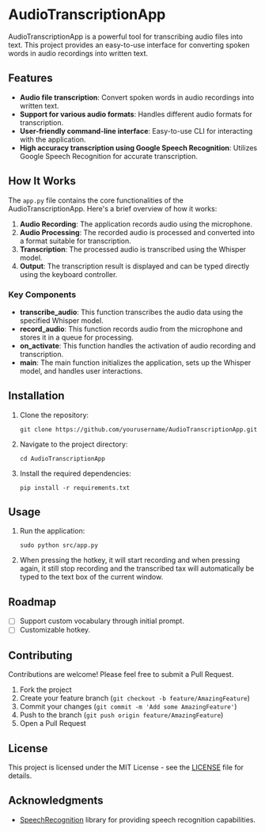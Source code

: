 # AudioTranscriptionApp

AudioTranscriptionApp is a powerful tool for transcribing audio files into text. This project provides an easy-to-use interface for converting spoken words in audio recordings into written text.

## Features

- **Audio file transcription**: Convert spoken words in audio recordings into written text.
- **Support for various audio formats**: Handles different audio formats for transcription.
- **User-friendly command-line interface**: Easy-to-use CLI for interacting with the application.
- **High accuracy transcription using Google Speech Recognition**: Utilizes Google Speech Recognition for accurate transcription.

## How It Works

The `app.py` file contains the core functionalities of the AudioTranscriptionApp. Here's a brief overview of how it works:

1. **Audio Recording**: The application records audio using the microphone.
2. **Audio Processing**: The recorded audio is processed and converted into a format suitable for transcription.
3. **Transcription**: The processed audio is transcribed using the Whisper model.
4. **Output**: The transcription result is displayed and can be typed directly using the keyboard controller.

### Key Components

- **transcribe_audio**: This function transcribes the audio data using the specified Whisper model.
- **record_audio**: This function records audio from the microphone and stores it in a queue for processing.
- **on_activate**: This function handles the activation of audio recording and transcription.
- **main**: The main function initializes the application, sets up the Whisper model, and handles user interactions.

## Installation

1. Clone the repository:
   ```
   git clone https://github.com/yourusername/AudioTranscriptionApp.git
   ```
2. Navigate to the project directory:
   ```
   cd AudioTranscriptionApp
   ```
3. Install the required dependencies:
   ```
   pip install -r requirements.txt
   ```

## Usage

1. Run the application:
   ```
   sudo python src/app.py 
   ```
2. When pressing the hotkey, it will start recording and when pressing again, it still stop recording and the transcribed tax will automatically be typed to the text box of the current window.

## Roadmap
- [ ] Support custom vocabulary through initial prompt. 
- [ ] Customizable hotkey. 

## Contributing

Contributions are welcome! Please feel free to submit a Pull Request.

1. Fork the project
2. Create your feature branch (`git checkout -b feature/AmazingFeature`)
3. Commit your changes (`git commit -m 'Add some AmazingFeature'`)
4. Push to the branch (`git push origin feature/AmazingFeature`)
5. Open a Pull Request

## License

This project is licensed under the MIT License - see the [LICENSE](LICENSE) file for details.

## Acknowledgments

- [SpeechRecognition](https://pypi.org/project/SpeechRecognition/) library for providing speech recognition capabilities.
